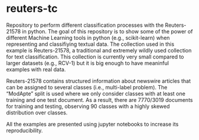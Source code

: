 # reuters-tc

Repository to perform different classification processes with the Reuters-21578 in python. The goal of this repository is to show some of the power of different Machine Learning tools in python (e.g., scikit-learn) when representing and classifiying textual data. The collection used in this example is Reuters-21578, a traditional and extremely wildly used collection for text classification. This collection is currently very small compared to larger datasets (e.g., RCV-1) but it is big enough to have meaninful examples with real data.

Reuters-21578 contains structured information about newswire articles that can be assigned to several classes (i.e., multi-label problem). The “ModApte” split is used where we only consider classes with at least one training and one test document. As a result, there are 7770/3019 documents for training and testing, observing 90 classes with a highly skewed distribution over classes.

All the examples are presented using jupyter notebooks to increase its reproducibility.